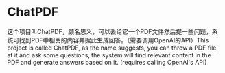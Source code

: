 # ChatPDF
这个项目叫ChatPDF，顾名思义，可以丢给它一个PDF文件然后提一些问题，系统可找到PDF中相关的内容并据此生成回答。（需要调用OpenAI的API）This project is called ChatPDF, as the name suggests, you can throw a PDF file at it and ask some questions, the system will find relevant content in the PDF and generate answers based on it. (requires calling OpenAI's API)
